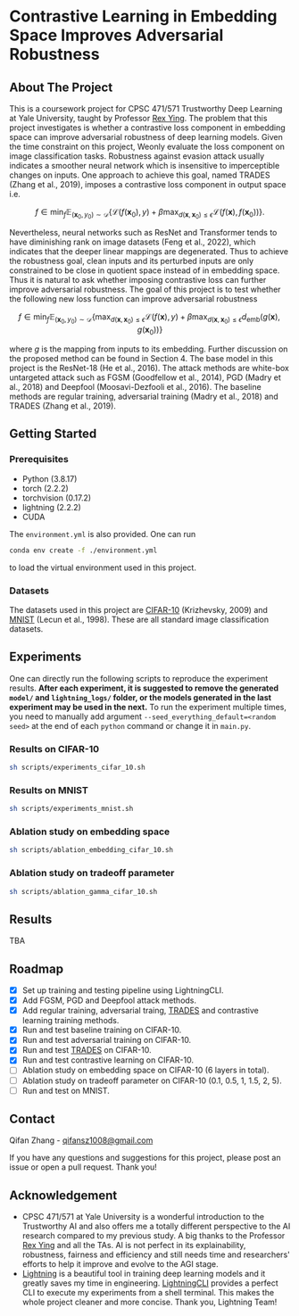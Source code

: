 # Contrastive Learning in Embedding Space Improves Adversarial Robustness

## About The Project

This is a coursework project for CPSC 471/571 Trustworthy Deep Learning at Yale University, taught by Professor [Rex Ying](https://www.cs.yale.edu/homes/ying-rex/). The problem that this project investigates is whether a contrastive loss component in embedding space can improve adversarial robustness of deep learning models. Given the time constraint on this project, Weonly evaluate the loss component on image classification tasks. Robustness against
evasion attack usually indicates a smoother neural network which is insensitive to imperceptible
changes on inputs. One approach to achieve this goal, named TRADES (Zhang et al., 2019), imposes
a contrastive loss component in output space i.e.

```math
f \in \min_f \mathbb{E}_{(\mathbf{x}_0, y_0) \sim \mathcal{D}} \left\{\mathcal{L}(f(\mathbf{x}_0),y)+\beta\max_{d(\mathbf{x},\mathbf{x}_0)\leq \epsilon}\mathcal{L}(f(\mathbf{x}),f(\mathbf{x}_0))\right\}.
```

Nevertheless, neural networks such as ResNet and Transformer tends to have diminishing rank on
image datasets (Feng et al., 2022), which indicates that the deeper linear mappings are degenerated.
Thus to achieve the robustness goal, clean inputs and its perturbed inputs are only constrained to be
close in quotient space instead of in embedding space. Thus it is natural to ask whether imposing
contrastive loss can further improve adversarial robustness. The goal of this project is to test whether
the following new loss function can improve adversarial robustness

```math
f \in \min_f \mathbb{E}_{(\mathbf{x}_0, y_0) \sim \mathcal{D}} \left\{\max_{d(\mathbf{x},\mathbf{x}_0)\leq \epsilon}\mathcal{L}(f(\mathbf{x}),y)+\beta\max_{d(\mathbf{x},\mathbf{x}_0)\leq \epsilon}d_{\text{emb}}(g(\mathbf{x}),g(\mathbf{x}_0))\right\}
```

where $g$ is the mapping from inputs to its embedding. Further discussion on the proposed method
can be found in Section 4. The base model in this project is the ResNet-18 (He et al., 2016). The
attack methods are white-box untargeted attack such as FGSM (Goodfellow et al., 2014), PGD
(Madry et al., 2018) and Deepfool (Moosavi-Dezfooli et al., 2016). The baseline methods are regular
training, adversarial training (Madry et al., 2018) and TRADES (Zhang et al., 2019).

## Getting Started

### Prerequisites

- Python (3.8.17)
- torch (2.2.2)
- torchvision (0.17.2)
- lightning (2.2.2)
- CUDA

The `environment.yml` is also provided. One can run 

```sh
conda env create -f ./environment.yml
```

to load the virtual environment used in this project.

### Datasets

The datasets used in this project are [CIFAR-10](https://www.cs.toronto.edu/~kriz/cifar.html) (Krizhevsky, 2009) and [MNIST](http://yann.lecun.com/exdb/mnist/) (Lecun et al., 1998). These are all standard image classification datasets. 

## Experiments

One can directly run the following scripts to reproduce the experiment results. **After each experiment, it is suggested to remove the generated `model/` and `lightning_logs/` folder, or the models generated in the last experiment may be used in the next.** To run the experiment multiple times, you need to manually add argument `--seed_everything_default=<random seed>` at the end of each `python` command or change it in `main.py`.

### Results on CIFAR-10

```sh
sh scripts/experiments_cifar_10.sh
```

### Results on MNIST

```sh
sh scripts/experiments_mnist.sh
```

### Ablation study on embedding space

```sh
sh scripts/ablation_embedding_cifar_10.sh
```

### Ablation study on tradeoff parameter

```sh
sh scripts/ablation_gamma_cifar_10.sh
```

## Results

TBA

## Roadmap

* [X] Set up training and testing pipeline using LightningCLI. 
* [X] Add FGSM, PGD and Deepfool attack methods.
* [X] Add regular training, adversarial traing, [TRADES](https://github.com/yaodongyu/TRADES) and contrastive learning training methods.
* [X] Run and test baseline training on CIFAR-10.
* [X] Run and test adversarial training on CIFAR-10.
* [X] Run and test [TRADES](https://github.com/yaodongyu/TRADES) on CIFAR-10.
* [X] Run and test contrastive learning on CIFAR-10.
* [ ] Ablation study on embedding space on CIFAR-10 (6 layers in total). 
* [ ] Ablation study on tradeoff parameter on CIFAR-10 (0.1, 0.5, 1, 1.5, 2, 5). 
* [ ] Run and test on MNIST.

## Contact

Qifan Zhang - qifansz1008@gmail.com

If you have any questions and suggestions for this project, please post an issue or open a pull request. Thank you!

## Acknowledgement

- CPSC 471/571 at Yale University is a wonderful introduction to the Trustworthy AI  and also offers me a totally different perspective to the AI research compared to my previous study. A big thanks to the Professor [Rex Ying](https://www.cs.yale.edu/homes/ying-rex/) and all the TAs. AI is not perfect in its explainability, robustness, fairness and efficiency and still needs time and researchers' efforts to help it improve and evolve to the AGI stage.
- [Lightning](https://lightning.ai/docs/pytorch/stable/) is a beautiful tool in training deep learning models and it greatly saves my time in engineering. [LightningCLI](https://lightning.ai/docs/pytorch/stable/api_references.html#cli) provides a perfect CLI to execute my experiments from a shell terminal. This makes the whole project cleaner and more concise. Thank you, Lightning Team!